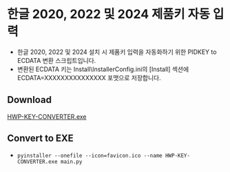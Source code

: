 # 한글 2020, 2022 및 2024 제품키 자동 입력

* 한글 2020, 2022 및 2024 설치 시 제품키 입력을 자동화하기 위한 PIDKEY to ECDATA 변환 스크립트입니다.
* 변환된 ECDATA 키는 Install\InstallerConfig.ini의 [Install] 섹션에 ECDATA=XXXXXXXXXXXXXXX 포맷으로 저장합니다.

## Download

[HWP-KEY-CONVERTER.exe](https://github.com/loopback-kr/hwp-key-converter/blob/master/HWP-KEY-CONVERTER.exe)

## Convert to EXE

* `pyinstaller --onefile --icon=favicon.ico --name HWP-KEY-CONVERTER.exe main.py`
